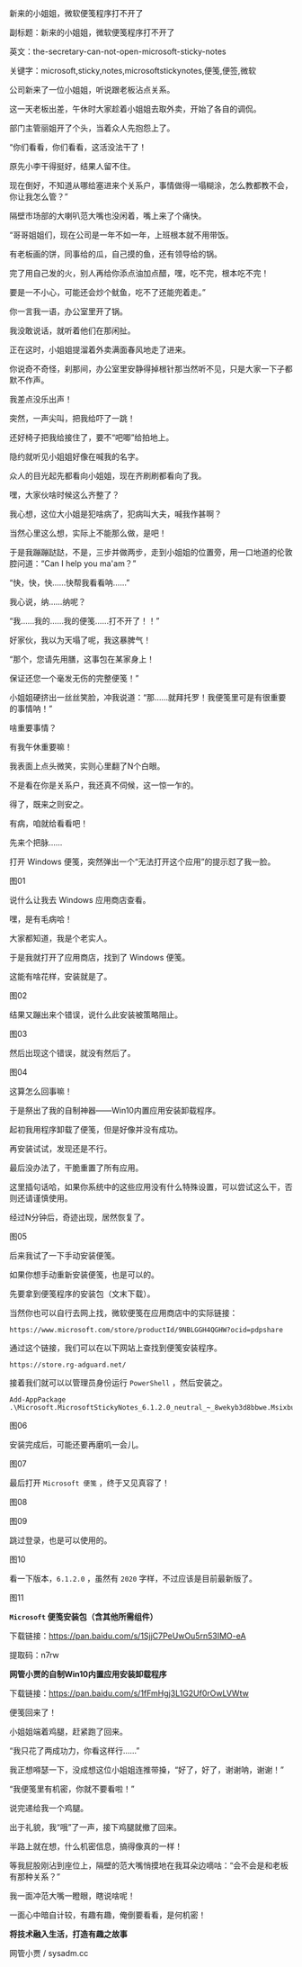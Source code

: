 新来的小姐姐，微软便笺程序打不开了

副标题：新来的小姐姐，微软便笺程序打不开了

英文：the-secretary-can-not-open-microsoft-sticky-notes

关键字：microsoft,sticky,notes,microsoftstickynotes,便笺,便签,微软





公司新来了一位小姐姐，听说跟老板沾点关系。

这一天老板出差，午休时大家趁着小姐姐去取外卖，开始了各自的调侃。



部门主管丽姐开了个头，当着众人先抱怨上了。

“你们看看，你们看看，这活没法干了！

原先小李干得挺好，结果人留不住。

现在倒好，不知道从哪给塞进来个关系户，事情做得一塌糊涂，怎么教都教不会，你让我怎么管？”



隔壁市场部的大喇叭范大嘴也没闲着，嘴上来了个痛快。

“哥哥姐姐们，现在公司是一年不如一年，上班根本就不用带饭。

有老板画的饼，同事给的瓜，自己摸的鱼，还有领导给的锅。

完了用自己发的火，别人再给你添点油加点醋，嘿，吃不完，根本吃不完！

要是一不小心，可能还会炒个鱿鱼，吃不了还能兜着走。”



你一言我一语，办公室里开了锅。

我没敢说话，就听着他们在那闲扯。

正在这时，小姐姐提溜着外卖满面春风地走了进来。

你说奇不奇怪，刹那间，办公室里安静得掉根针那当然听不见，只是大家一下子都默不作声。

我差点没乐出声！



突然，一声尖叫，把我给吓了一跳！

还好椅子把我给接住了，要不“吧唧”给拍地上。

隐约就听见小姐姐好像在喊我的名字。

众人的目光起先都看向小姐姐，现在齐刷刷都看向了我。

嘿，大家伙啥时候这么齐整了？

我心想，这位大小姐是犯啥病了，犯病叫大夫，喊我作甚啊？



当然心里这么想，实际上不能那么做，是吧！

于是我蹦蹦跶跶，不是，三步并做两步，走到小姐姐的位置旁，用一口地道的伦敦腔问道：“Can I help you ma'am？”



“快，快，快……快帮我看看呐……”

我心说，纳……纳呢？

“我……我的……我的便笺……打不开了！！”

好家伙，我以为天塌了呢，我这暴脾气！

“那个，您请先用膳，这事包在某家身上！

保证还您一个毫发无伤的完整便笺！”



小姐姐硬挤出一丝丝笑脸，冲我说道：“那……就拜托罗！我便笺里可是有很重要的事情呐！”

啥重要事情？

有我午休重要嘛！

我表面上点头微笑，实则心里翻了N个白眼。

不是看在你是关系户，我还真不伺候，这一惊一乍的。



得了，既来之则安之。

有病，咱就给看看吧！

先来个把脉……



打开 Windows 便笺，突然弹出一个“无法打开这个应用”的提示怼了我一脸。

图01



说什么让我去 Windows 应用商店查看。

嘿，是有毛病哈！

大家都知道，我是个老实人。

于是我就打开了应用商店，找到了 Windows 便笺。

这能有啥花样，安装就是了。

图02



结果又蹦出来个错误，说什么此安装被策略阻止。

图03



然后出现这个错误，就没有然后了。

图04



这算怎么回事嘛！

于是祭出了我的自制神器——Win10内置应用安装卸载程序。

起初我用程序卸载了便笺，但是好像并没有成功。

再安装试试，发现还是不行。

最后没办法了，干脆重置了所有应用。

这里插句话哈，如果你系统中的这些应用没有什么特殊设置，可以尝试这么干，否则还请谨慎使用。

经过N分钟后，奇迹出现，居然恢复了。

图05



后来我试了一下手动安装便笺。

如果你想手动重新安装便笺，也是可以的。

先要拿到便笺程序的安装包（文末下载）。

当然你也可以自行去网上找，微软便笺在应用商店中的实际链接：

```
https://www.microsoft.com/store/productId/9NBLGGH4QGHW?ocid=pdpshare
```



通过这个链接，我们可以在以下网站上查找到便笺安装程序。

```
https://store.rg-adguard.net/
```



接着我们就可以以管理员身份运行 `PowerShell` ，然后安装之。

```
Add-AppPackage .\Microsoft.MicrosoftStickyNotes_6.1.2.0_neutral_~_8wekyb3d8bbwe.Msixbundle
```

图06



安装完成后，可能还要再磨叽一会儿。

图07



最后打开 `Microsoft 便笺` ，终于又见真容了！

图08

图09



跳过登录，也是可以使用的。

图10



看一下版本，`6.1.2.0` ，虽然有 `2020` 字样，不过应该是目前最新版了。

图11





**`Microsoft` 便笺安装包（含其他所需组件）**

下载链接：https://pan.baidu.com/s/1SjjC7PeUwOu5rn53IMO-eA

提取码：n7rw



**网管小贾的自制Win10内置应用安装卸载程序**

下载链接：https://pan.baidu.com/s/1fFmHgj3L1G2Uf0rOwLVWtw



便笺回来了！

小姐姐端着鸡腿，赶紧跑了回来。

“我只花了两成功力，你看这样行……”

我正想嘚瑟一下，没成想这位小姐姐连推带搡，“好了，好了，谢谢呐，谢谢！”

“我便笺里有机密，你就不要看啦！”

说完递给我一个鸡腿。



出于礼貌，我“哦”了一声，接下鸡腿就撤了回来。

半路上就在想，什么机密信息，搞得像真的一样！

等我屁股刚沾到座位上，隔壁的范大嘴悄摸地在我耳朵边嘀咕：“会不会是和老板有那种关系？”

我一面冲范大嘴一瞪眼，瞎说啥呢！

一面心中暗自计较，有趣有趣，俺倒要看看，是何机密！



**将技术融入生活，打造有趣之故事**

网管小贾 / sysadm.cc

